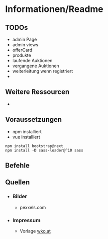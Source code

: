 # Informationen/Readme

## TODOs
* admin Page
* admin views
* offerCard
* produkte
* laufende Auktionen
* vergangene Auktionen
* weiterleitung wenn registriert
* 

## Weitere Ressourcen
* 

## Voraussetzungen
* npm installiert
* vue installiert

```
npm install bootstrap@next
npm install -D sass-loader@^10 sass 
```


## Befehle


## Quellen
* ### Bilder
  * pexxels.com
* ### Impressum
  * Vorlage [wko.at](https://www.wko.at/service/wirtschaftsrecht-gewerberecht/Das-korrekte-Website-Impressum.pdf)
